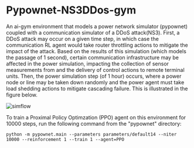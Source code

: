 # Pypownet-NS3DDos-gym
An ai-gym environment that models a power network simulator (pypownet) coupled with a communication simulator of a DDoS attack(NS3). First, a DDoS attack may occur on a given time step, in which case the communication RL agent would take router throttling actions to mitigate the impact of the attack. Based on the results of this simulation (which models the passage of 1 second), certain communication infrastructure may be affected in the power simulation, impacting the collection of sensor measurements from and the delivery of control actions to remote terminal units. Then, the power simulation step (of 1 hour) occurs, where a power node or line may be taken down randomly and the power agent must take load shedding actions to mitigate cascading failure. This is illustrated in the figure below.

![simflow](https://user-images.githubusercontent.com/31262427/123902536-011e6880-d93b-11eb-960f-d222ed3b2e65.png)

To train a Proximal Policy Optimzation (PPO) agent on this environment for 10000 steps, run the following command from the "pypownet" directory:

``` python -m pypownet.main --parameters parameters/default14 --niter 10000 --reinforcement 1 --train 1 --agent=PPO ```
